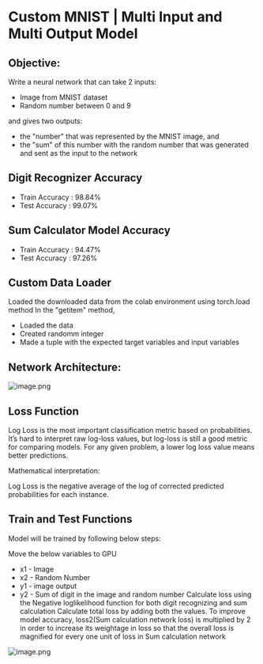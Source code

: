 # Custom MNIST | Multi Input and Multi Output Model

## Objective:

Write a neural network that can take 2 inputs:
- Image from MNIST dataset
- Random number between 0 and 9

and gives two outputs:
- the "number" that was represented by the MNIST image, and
- the "sum" of this number with the random number that was generated and sent as the input to the network


## Digit Recognizer Accuracy

- Train Accuracy : 98.84%
- Test Accuracy : 99.07%

## Sum Calculator Model Accuracy

- Train Accuracy : 94.47%
- Test Accuracy : 97.26%

## Custom Data Loader

Loaded the downloaded data from the colab environment using torch.load method
In the "getitem" method,
- Loaded the data
- Created randomm integer
- Made a tuple with the expected target variables and input variables

## Network Architecture:

![image.png](attachment:image.png)

## Loss Function

Log Loss is the most important classification metric based on probabilities. It’s hard to interpret raw log-loss values, but log-loss is still a good metric for comparing models. For any given problem, a lower log loss value means better predictions.

Mathematical interpretation:

Log Loss is the negative average of the log of corrected predicted probabilities for each instance.

## Train and Test Functions
Model will be trained by following below steps:

Move the below variables to GPU
- x1 - Image
- x2 - Random Number
- y1 - image output
- y2 - Sum of digit in the image and random number
Calculate loss using the Negative loglikelihood function for both digit recognizing and sum calculation
Calculate total loss by adding both the values. To improve model accuracy, loss2(Sum calculation network loss) is multiplied by 2 in order to increase its weightage in loss so that the overall loss is magnified for every one unit of loss in Sum calculation network

![image.png](attachment:image.png)
